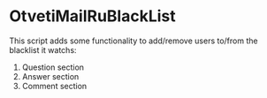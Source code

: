 # OtvetiMailRuBlackList

This script adds some functionality to add/remove users to/from the blacklist
it watchs:

1) Question section
2) Answer section
3) Comment section
